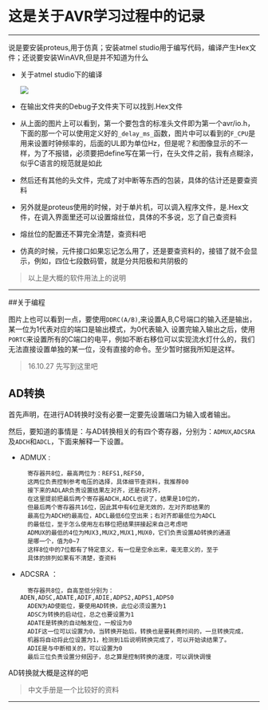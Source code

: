 # 这是关于AVR学习过程中的记录

___

说是要安装proteus,用于仿真；安装atmel studio用于编写代码，编译产生Hex文件；还说要安装WinAVR,但是并不知道为什么


* 关于atmel studio下的编译

	![](http://i.imgur.com/SIru9P3.png)

* 在输出文件夹的Debug子文件夹下可以找到.Hex文件

* 从上面的图片上可以看到，第一个要包含的标准头文件即为第一个avr/io.h，下面的那一个可以使用定义好的`_delay_ms_`函数，图片中可以看到的`F_CPU`是用来设置时钟频率的，后面的UL即为单位Hz，但是呢？和图像显示的不一样，为了不报错，必须要把define写在第一行，在头文件之前，我有点糊涂，似乎C语言的规范就是如此

* 然后还有其他的头文件，完成了对中断等东西的包装，具体的估计还是要查资料

* 另外就是proteus使用的时候，对于单片机，可以调入程序文件，是.Hex文件，在调入界面里还可以设置熔丝位，具体的不多说，忘了自己查资料
* 熔丝位的配置还不算完全清楚，查资料吧

* 仿真的时候，元件接口如果忘记怎么用了，还是要查资料的，接错了就不会显示，例如，四位七段数码管，就是分共阳极和共阴极的


> 以上是大概的软件用法上的说明

___

##关于编程

图片上也可以看到一点，要使用`DDRC(A/B)`,来设置A,B,C号端口的输入还是输出，某一位为1代表对应的端口是输出模式，为0代表输入
设置完输入输出之后，使用`PORTC`来设置所有的C端口的电平，例如不断右移位可以实现流水灯什么的，我们无法直接设置单独的某一位，没有直接的命令。至少暂时据我所知是这样。

> 16.10.27 先写到这里吧


## AD转换

首先声明，在进行AD转换时没有必要一定要先设置端口为输入或者输出。

然后，要知道的事情是：与AD转换相关的有四个寄存器，分别为：`ADMUX`,`ADCSRA`及`ADCH`和`ADCL`，下面来解释一下设置。

* ADMUX :

		寄存器共8位，最高两位为：REFS1,REFS0,
		这两位负责控制参考电压的选择，具体细节查资料，我推荐00
		接下来的ADLAR负责设置结果左对齐，还是右对齐，
		在这里提前把最后两个寄存器ADCH,ADCL也说了，结果是10位的，
		但最后两个寄存器共16位，因此其中有6位是无效的，左对齐即结果的
		最高位为ADCH的最高位，ADCL最低6位空出来；右对齐即最低位为ADCL
		的最低位，至于怎么使用左右移位把结果拼接起来自己考虑吧
		ADMUX的最低的4位为MUX3,MUX2,MUX1,MUX0，它们负责设置AD转换的通道
		是哪一个，值为0~7
		这样8位中的7位都有了特定意义，有一位是空余出来，毫无意义的，至于
		具体的排列如果有不清楚，查资料

* ADCSRA ：

		寄存器共8位，自高至低分别为：ADEN,ADSC,ADATE,ADIF,ADIE,ADPS2,ADPS1,ADPS0
		ADEN为AD使能位，要使用AD转换，此位必须设置为1
		ADSC为转换的启动位，总之也要设置为1
		ADATE是转换的自动触发位，一般设为0
		ADIF这一位可以设置为0，当转换开始后，转换也是要耗费时间的，一旦转换完成，
		机器将自动将此位设置为1，检测到1后说明转换完成了，可以开始读结果了。
		ADIE是与中断相关的，可以设置为0
		最后三位负责设置分频因子，总之算是控制转换的速度，可以调快调慢
		
AD转换就大概是这样的吧

> 中文手册是一个比较好的资料

---

